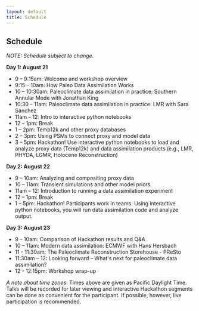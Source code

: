 ```yaml
---
layout: default
title: Schedule
---
```


## Schedule

*NOTE: Schedule subject to change.*

**Day 1: August 21**
- 9 – 9:15am: Welcome and workshop overview
- 9:15 – 10am: How Paleo Data Assimilation Works
- 10 – 10:30am: Paleoclimate data assimilation in practice: Southern Annular Mode with Jonathan King
- 10:30 – 11am: Paleoclimate data assimilation in practice: LMR with Sara Sanchez
- 11am – 12: Intro to interactive python notebooks
- 12 – 1pm: Break
- 1 – 2pm: Temp12k and other proxy databases
- 2 – 3pm: Using PSMs to connect proxy and model data
- 3 – 5pm: Hackathon! Use interactive python notebooks to load and analyze proxy data (Temp12k) and data assimilation products (e.g., LMR, PHYDA, LGMR, Holocene Reconstruction)

**Day 2: August 22**
- 9 – 10am: Analyzing and compositing proxy data
- 10 – 11am: Transient simulations and other model priors
- 11am – 12: Introduction to running a data assimilation experiment
- 12 – 1pm: Break
- 1 – 5pm: Hackathon! Participants work in teams. Using interactive python notebooks, you will run data assimilation code and analyze output.

**Day 3: August 23**
- 9 – 10am: Comparison of Hackathon results and Q&A
- 10 – 11am: Modern data assimilation: ECMWF with Hans Hersbach
- 11 - 11:30am: The Paleoclimate Reconstruction Storehouse - PReSto 
- 11:30am – 12: Looking forward – What's next for paleoclimate data assimilation?
- 12 - 12:15pm: Workshop wrap-up

*A note about time zones*: Times above are given as Pacific Daylight Time. Talks will be recorded for later viewing and interactive Hackathon segments can be done as convenient for the participant. If possible, however, live participation is recommended.
